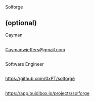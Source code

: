 ## <PROJECT NAME>
  Solforge

## <YOUR FULL NAME> (optional)
  Cayman 
## <Used Email in Buidlbox>
  Caymanwjeffers@gmail.com

## <YOUR ROLE ON THE TEAM>
  Software Engineer

## <LINK TO THE PROJECT REPOSITORY>
  https://github.com/0xPT/solforge

## <LINK TO BUIDLBOX SUBMISSION>
  https://app.buidlbox.io/projects/solforge

## <ANY LINKS TO YOUR SOCIALS THAT YOU WANT PEOPLE TO SEE WHO MIGHT COME ACROSS YOUR SUBMISSION IN THE FUTURE>
